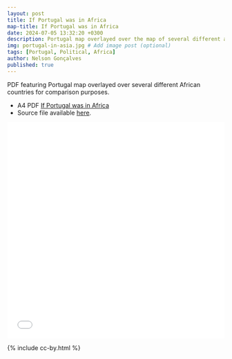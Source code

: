 ```yaml
---
layout: post
title: If Portugal was in Africa
map-title: If Portugal was in Africa
date: 2024-07-05 13:32:20 +0300
description: Portugal map overlayed over the map of several different african countries for comparison purposes.
img: portugal-in-asia.jpg # Add image post (optional)
tags: [Portugal, Political, Africa]
author: Nelson Gonçalves
published: true
---
```


PDF featuring Portugal map overlayed over several different African countries for comparison purposes.

- A4 PDF [If Portugal was in Africa](https://projetoalfobre.github.io/alfobre-gis-repository/Portugal/portugal-no-mundo/pt_africa.pdf)
- Source file available [here](https://projetoalfobre.github.io/alfobre-gis-repository/Portugal/portugal-no-mundo/pt_africa-asia.svg).

<iframe width="100%" height="500px" frameborder="0" allowfullscreen allow="geolocation" src="//umap.openstreetmap.fr/en/map/ceramistas-e-oleiros-de-portugal_1021961?scaleControl=false&miniMap=false&scrollWheelZoom=true&zoomControl=false&editMode=disabled&moreControl=true&searchControl=null&tilelayersControl=null&embedControl=false&datalayersControl=true&onLoadPanel=undefined&captionBar=false&captionMenus=true&measureControl=false&fullscreenControl=null&editinosmControl=false"></iframe>


{% include cc-by.html %}
